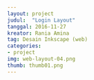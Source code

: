 ```yaml
---
layout: project
judul:  "Login Layout"
tanggal: 2016-11-27
kreator: Rania Amina
tag: Desain Inkscape (web)
categories:
- project
img: web-layout-04.png
thumb: thumb01.png
---
```

